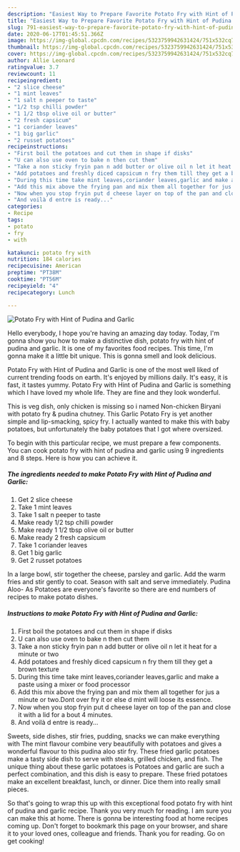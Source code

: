```yaml
---
description: "Easiest Way to Prepare Favorite Potato Fry with Hint of Pudina and Garlic"
title: "Easiest Way to Prepare Favorite Potato Fry with Hint of Pudina and Garlic"
slug: 791-easiest-way-to-prepare-favorite-potato-fry-with-hint-of-pudina-and-garlic
date: 2020-06-17T01:45:51.366Z
image: https://img-global.cpcdn.com/recipes/5323759942631424/751x532cq70/potato-fry-with-hint-of-pudina-and-garlic-recipe-main-photo.jpg
thumbnail: https://img-global.cpcdn.com/recipes/5323759942631424/751x532cq70/potato-fry-with-hint-of-pudina-and-garlic-recipe-main-photo.jpg
cover: https://img-global.cpcdn.com/recipes/5323759942631424/751x532cq70/potato-fry-with-hint-of-pudina-and-garlic-recipe-main-photo.jpg
author: Allie Leonard
ratingvalue: 3.7
reviewcount: 11
recipeingredient:
- "2 slice cheese"
- "1 mint leaves"
- "1 salt n peeper to taste"
- "1/2 tsp chilli powder"
- "1 1/2 tbsp olive oil or butter"
- "2 fresh capsicum"
- "1 coriander leaves"
- "1 big garlic"
- "2 russet potatoes"
recipeinstructions:
- "First boil the potatoes and cut them in shape if disks"
- "U can also use oven to bake n then cut them"
- "Take a non sticky fryin pan n add butter or olive oil n let it heat for a minute or two"
- "Add potatoes and freshly diced capsicum n fry them till they get a brown texture"
- "During this time take mint leaves,coriander leaves,garlic and make a paste using a mixer or food processor"
- "Add this mix above the frying pan and mix them all together for jus a minute or two.Dont over fry it or else d mint will loose its essence."
- "Now when you stop fryin put d cheese layer on top of the pan and close it with a lid for a bout 4 minutes."
- "And voilà d entre is ready..."
categories:
- Recipe
tags:
- potato
- fry
- with

katakunci: potato fry with 
nutrition: 184 calories
recipecuisine: American
preptime: "PT38M"
cooktime: "PT56M"
recipeyield: "4"
recipecategory: Lunch

---
```



![Potato Fry with Hint of Pudina and Garlic](https://img-global.cpcdn.com/recipes/5323759942631424/751x532cq70/potato-fry-with-hint-of-pudina-and-garlic-recipe-main-photo.jpg)

Hello everybody, I hope you're having an amazing day today. Today, I'm gonna show you how to make a distinctive dish, potato fry with hint of pudina and garlic. It is one of my favorites food recipes. This time, I'm gonna make it a little bit unique. This is gonna smell and look delicious.

Potato Fry with Hint of Pudina and Garlic is one of the most well liked of current trending foods on earth. It's enjoyed by millions daily. It's easy, it is fast, it tastes yummy. Potato Fry with Hint of Pudina and Garlic is something which I have loved my whole life. They are fine and they look wonderful.

This is veg dish, only chicken is missing so i named Non-chicken Biryani with potato fry &amp; pudina chutney. This Garlic Potato Fry is yet another simple and lip-smacking, spicy fry. I actually wanted to make this with baby potatoes, but unfortunately the baby potatoes that I got where oversized.


To begin with this particular recipe, we must prepare a few components. You can cook potato fry with hint of pudina and garlic using 9 ingredients and 8 steps. Here is how you can achieve it.

<!--inarticleads1-->

##### The ingredients needed to make Potato Fry with Hint of Pudina and Garlic:

1. Get 2 slice cheese
1. Take 1 mint leaves
1. Take 1 salt n peeper to taste
1. Make ready 1/2 tsp chilli powder
1. Make ready 1 1/2 tbsp olive oil or butter
1. Make ready 2 fresh capsicum
1. Take 1 coriander leaves
1. Get 1 big garlic
1. Get 2 russet potatoes


In a large bowl, stir together the cheese, parsley and garlic. Add the warm fries and stir gently to coat. Season with salt and serve immediately. Pudina Aloo- As Potatoes are everyone&#39;s favorite so there are end numbers of recipes to make potato dishes. 

<!--inarticleads2-->

##### Instructions to make Potato Fry with Hint of Pudina and Garlic:

1. First boil the potatoes and cut them in shape if disks
1. U can also use oven to bake n then cut them
1. Take a non sticky fryin pan n add butter or olive oil n let it heat for a minute or two
1. Add potatoes and freshly diced capsicum n fry them till they get a brown texture
1. During this time take mint leaves,coriander leaves,garlic and make a paste using a mixer or food processor
1. Add this mix above the frying pan and mix them all together for jus a minute or two.Dont over fry it or else d mint will loose its essence.
1. Now when you stop fryin put d cheese layer on top of the pan and close it with a lid for a bout 4 minutes.
1. And voilà d entre is ready...


Sweets, side dishes, stir fries, pudding, snacks we can make everything with The mint flavour combine very beautifully with potatoes and gives a wonderful flavour to this pudina aloo stir fry. These fried garlic potatoes make a tasty side dish to serve with steaks, grilled chicken, and fish. The unique thing about these garlic potatoes is Potatoes and garlic are such a perfect combination, and this dish is easy to prepare. These fried potatoes make an excellent breakfast, lunch, or dinner. Dice them into really small pieces. 

So that's going to wrap this up with this exceptional food potato fry with hint of pudina and garlic recipe. Thank you very much for reading. I am sure you can make this at home. There is gonna be interesting food at home recipes coming up. Don't forget to bookmark this page on your browser, and share it to your loved ones, colleague and friends. Thank you for reading. Go on get cooking!
